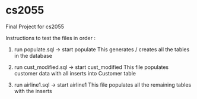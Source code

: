 # cs2055
Final Project for cs2055


Instructions to test the files in order :

1. run populate.sql -> start populate
This generates / creates all the tables in the database

2. run cust_modified.sql -> start cust_modified 
This file populates customer data with all inserts into Customer table

3. run airline1.sql -> start airline1
This file populates all the remaining tables with the inserts
